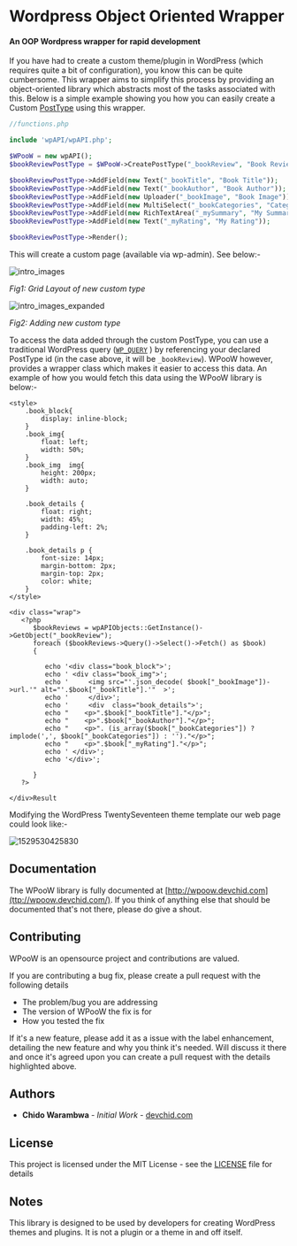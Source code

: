 # Wordpress Object Oriented Wrapper
#### An OOP Wordpress wrapper for rapid development

If you have had to create a custom theme/plugin in WordPress (which requires quite a bit of configuration), you know this can be quite cumbersome. 
This wrapper aims to simplify this process by providing an object-oriented library which abstracts most of the tasks associated with this.
Below is a simple example showing you how you can easily create a Custom [PostType](https://codex.wordpress.org/Post_Types) using this wrapper.

```php
//functions.php

include 'wpAPI/wpAPI.php';

$WPooW = new wpAPI();
$bookReviewPostType = $WPooW->CreatePostType("_bookReview", "Book Review", true);

$bookReviewPostType->AddField(new Text("_bookTitle", "Book Title"));
$bookReviewPostType->AddField(new Text("_bookAuthor", "Book Author"));
$bookReviewPostType->AddField(new Uploader("_bookImage", "Book Image"));
$bookReviewPostType->AddField(new MultiSelect("_bookCategories", "Categories", ["Philosophy" => "Philosophy", "Auto-Biography" => "Auto-Biography", "Fiction" => "Fiction"]));
$bookReviewPostType->AddField(new RichTextArea("_mySummary", "My Summary"));
$bookReviewPostType->AddField(new Text("_myRating", "My Rating"));

$bookReviewPostType->Render();


```

This will create a custom page (available via wp-admin). See below:-

![intro_images](https://github.com/walisc/wpAPI/blob/master/website/static/images/intro_output_image_input.png)

*Fig1: Grid Layout of new custom type*


![intro_images_expanded](https://github.com/walisc/wpAPI/blob/master/website/static/images/intro_main_image_expanded.png)

*Fig2: Adding new custom type*

To access the data added through the custom PostType, you can use a traditional WordPress query ([`WP_QUERY`](https://codex.wordpress.org/Class_Reference/WP_Query) ) by referencing your declared PostType id  (in the case above, it will be `_bookReview`). WPooW  however, provides a wrapper class which makes it easier to access this data. An example of how you would fetch this data using the WPooW library is below:-

```php+HTML
<style>
	.book_block{
		display: inline-block;
	}
	.book_img{
		float: left;
		width: 50%;
	}
	.book_img  img{
		height: 200px;
		width: auto;
	}

	.book_details {
		float: right;
		width: 45%;
		padding-left: 2%;
	}

	.book_details p {
		font-size: 14px;
		margin-bottom: 2px;
		margin-top: 2px;
		color: white;
	}
</style>

<div class="wrap">
   <?php
      $bookReviews = wpAPIObjects::GetInstance()->GetObject("_bookReview");
      foreach ($bookReviews->Query()->Select()->Fetch() as $book)
      {

         echo '<div class="book_block">';
         echo ' <div class="book_img">';
         echo '     <img src="'.json_decode( $book["_bookImage"])->url.'" alt="'.$book["_bookTitle"].'"  >';
         echo '     </div>';
         echo '     <div  class="book_details">';
         echo "    <p>".$book["_bookTitle"]."</p>";
         echo "    <p>".$book["_bookAuthor"]."</p>";
         echo "    <p>". (is_array($book["_bookCategories"]) ? implode(',', $book["_bookCategories"]) : '')."</p>";
         echo "    <p>".$book["_myRating"]."</p>";
         echo ' </div>';
         echo '</div>';

      }
   ?>

</div>Result
```


Modifying the WordPress TwentySeventeen theme template our web page could look like:- 

![1529530425830](https://github.com/walisc/wpAPI/blob/master/website/static/images/intro_output_image.png)

## Documentation

The WPooW library is fully documented at [http://wpoow.devchid.com](ttp://wpoow.devchid.com/). If you think of anything else that should be documented that's not there, please do give a shout. 

## Contributing

WPooW is an opensource project and contributions are valued. 

If you are contributing a bug fix, please create a pull request with the following details
* The problem/bug you are addressing 
* The version of WPooW the fix is for 
* How you tested the fix 

If it's a new feature, please add it as a issue with the label enhancement, detailing the new feature and why you think it's needed. Will discuss it there and once it's agreed upon you can create a pull request with the details highlighted above. 

## Authors

* **Chido Warambwa** - *Initial Work* - [devchid.com](http://devchid.com) 
  
## License

This project is licensed under the MIT License - see the [LICENSE](LICENSE) file for details

## Notes

This library is designed to be used by developers for creating WordPress themes and plugins. It is not a plugin or a theme in and off itself. 




